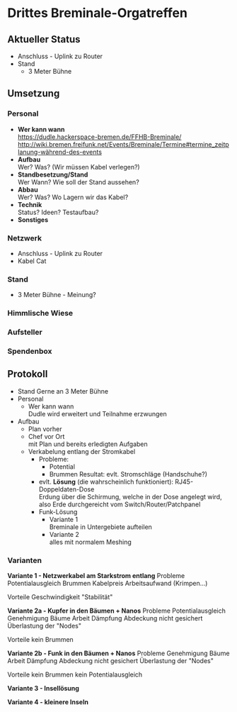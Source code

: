 # Drittes Breminale-Orgatreffen
## Aktueller Status
* Anschluss - Uplink zu Router
* Stand
  * 3 Meter Bühne

## Umsetzung
### Personal
* **Wer kann wann**  
  https://dudle.hackerspace-bremen.de/FFHB-Breminale/  
  http://wiki.bremen.freifunk.net/Events/Breminale/Termine#termine_zeitplanung-während-des-events
* **Aufbau**  
  Wer? Was? (Wir müssen Kabel verlegen?)
* **Standbesetzung/Stand**  
  Wer Wann? Wie soll der Stand aussehen?
* **Abbau**  
  Wer? Was? Wo Lagern wir das Kabel?
* **Technik**  
  Status? Ideen? Testaufbau?
* **Sonstiges**

### Netzwerk
* Anschluss - Uplink zu Router
* Kabel Cat

### Stand
 * 3 Meter Bühne - Meinung?


### Himmlische Wiese

### Aufsteller

### Spendenbox


## Protokoll
* Stand 
  Gerne an 3 Meter Bühne
* Personal
  * Wer kann wann  
    Dudle wird erweitert und Teilnahme erzwungen
* Aufbau  
  * Plan vorher
  * Chef vor Ort  
    mit Plan und bereits erledigten Aufgaben
  * Verkabelung entlang der Stromkabel
      * Probleme:  
          * Potential
          * Brummen
        Resultat: evlt. Stromschläge (Handschuhe?)  
      * evlt. **Lösung** (die wahrscheinlich funktioniert): RJ45-Doppeldaten-Dose  
      Erdung über die Schirmung, welche in der Dose angelegt wird, also Erde durchgereicht vom Switch/Router/Patchpanel
      * Funk-Lösung
          * Variante 1  
            Breminale in Untergebiete aufteilen
          * Variante 2  
            alles mit normalem Meshing



### Varianten

**Variante 1 - Netzwerkabel am Starkstrom entlang**
  Probleme
Potentialausgleich
Brummen
Kabelpreis
Arbeitsaufwand (Krimpen...)

  Vorteile
Geschwindigkeit
"Stabilität"

**Variante 2a - Kupfer in den Bäumen + Nanos**
  Probleme
Potentialausgleich
Genehmigung
Bäume
  Arbeit
  Dämpfung
Abdeckung nicht gesichert
Überlastung der "Nodes"

 Vorteile
kein Brummen

**Variante 2b - Funk in den Bäumen + Nanos**
  Probleme
Genehmigung
Bäume
  Arbeit
  Dämpfung
Abdeckung nicht gesichert
Überlastung der "Nodes"

 Vorteile
kein Brummen
kein Potentialausgleich

**Variante 3 - Insellösung**


**Variante 4 - kleinere Inseln**

